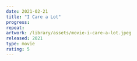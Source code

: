 ```yaml
---
date: 2021-02-21
title: "I Care a Lot"
progress:
repeat:
artwork: /library/assets/movie-i-care-a-lot.jpeg
released: 2021
type: movie
rating: 5
---
```


